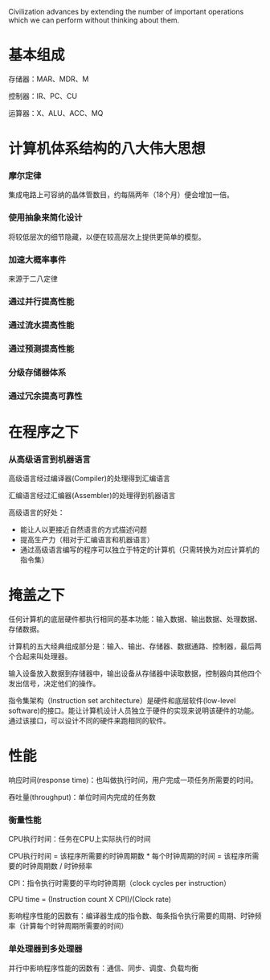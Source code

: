 Civilization advances by extending the number of important operations which we can perform without thinking about them.

# 基本组成

存储器：MAR、MDR、M

控制器：IR、PC、CU

运算器：X、ALU、ACC、MQ

# 计算机体系结构的八大伟大思想

### 摩尔定律

集成电路上可容纳的晶体管数目，约每隔两年（18个月）便会增加一倍。

### 使用抽象来简化设计

将较低层次的细节隐藏，以便在较高层次上提供更简单的模型。

### 加速大概率事件

来源于二八定律

### 通过并行提高性能

### 通过流水提高性能

### 通过预测提高性能

### 分级存储器体系

### 通过冗余提高可靠性

# 在程序之下

### 从高级语言到机器语言

高级语言经过编译器(Compiler)的处理得到汇编语言

汇编语言经过汇编器(Assembler)的处理得到机器语言

高级语言的好处：

- 能让人以更接近自然语言的方式描述问题
- 提高生产力（相对于汇编语言和机器语言）
- 通过高级语言编写的程序可以独立于特定的计算机（只需转换为对应计算机的指令集）

# 掩盖之下

任何计算机的底层硬件都执行相同的基本功能：输入数据、输出数据、处理数据、存储数据。

计算机的五大经典组成部分是：输入、输出、存储器、数据通路、控制器，最后两个合起来叫处理器。

输入设备放入数据到存储器中，输出设备从存储器中读取数据，控制器向其他四个发出信号，决定他们的操作。

指令集架构（Instruction set architecture）是硬件和底层软件(low-level software)的接口。能让计算机设计人员独立于硬件的实现来说明该硬件的功能。通过该接口，可以设计不同的硬件来跑相同的软件。

# 性能

响应时间(response time)：也叫做执行时间，用户完成一项任务所需要的时间。

吞吐量(throughput)：单位时间内完成的任务数

### 衡量性能

CPU执行时间：任务在CPU上实际执行的时间

CPU执行时间 = 该程序所需要的时钟周期数 * 每个时钟周期的时间 = 该程序所需要的时钟周期数 / 时钟频率

CPI：指令执行时需要的平均时钟周期（clock cycles per instruction）


CPU time = (Instruction count X CPI)/(Clock rate)

影响程序性能的因数有：编译器生成的指令数、每条指令执行需要的周期、时钟频率（计算每个时钟周期所需要的时间）

### 单处理器到多处理器

并行中影响程序性能的因数有：通信、同步、调度、负载均衡